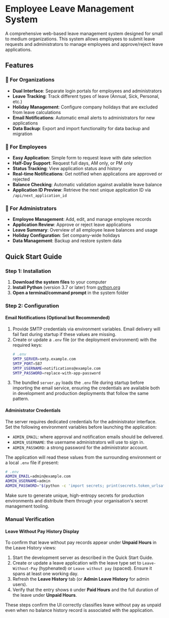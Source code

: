 # Employee Leave Management System

A comprehensive web-based leave management system designed for small to medium organizations. This system allows employees to submit leave requests and administrators to manage employees and approve/reject leave applications.

## Features

### 🏢 For Organizations
- **Dual Interface**: Separate login portals for employees and administrators
- **Leave Tracking**: Track different types of leave (Annual, Sick, Personal, etc.)
- **Holiday Management**: Configure company holidays that are excluded from leave calculations
- **Email Notifications**: Automatic email alerts to administrators for new applications
- **Data Backup**: Export and import functionality for data backup and migration

### 👤 For Employees
- **Easy Application**: Simple form to request leave with date selection
- **Half-Day Support**: Request full days, AM only, or PM only
- **Status Tracking**: View application status and history
- **Real-time Notifications**: Get notified when applications are approved or rejected
- **Balance Checking**: Automatic validation against available leave balance
- **Application ID Preview**: Retrieve the next unique application ID via `/api/next_application_id`

### 🔐 For Administrators
- **Employee Management**: Add, edit, and manage employee records
- **Application Review**: Approve or reject leave applications
- **Leave Summary**: Overview of all employee leave balances and usage
- **Holiday Configuration**: Set company-wide holidays
- **Data Management**: Backup and restore system data

## Quick Start Guide

### Step 1: Installation

1. **Download the system files** to your computer
2. **Install Python** (version 3.7 or later) from [python.org](https://python.org)
3. **Open a terminal/command prompt** in the system folder

### Step 2: Configuration

#### Email Notifications (Optional but Recommended)
1. Provide SMTP credentials via environment variables. Email delivery will
   fail fast during startup if these values are missing.
2. Create or update a `.env` file (or the deployment environment) with the
   required keys:
   ```bash
   # .env
   SMTP_SERVER=smtp.example.com
   SMTP_PORT=587
   SMTP_USERNAME=notifications@example.com
   SMTP_PASSWORD=replace-with-app-password
   ```
3. The bundled `server.py` loads the `.env` file during startup before importing
   the email service, ensuring the credentials are available both in
   development and production deployments that follow the same pattern.

#### Administrator Credentials

The server requires dedicated credentials for the administrator interface. Set
the following environment variables before launching the application:

- `ADMIN_EMAIL`: where approval and notification emails should be delivered.
- `ADMIN_USERNAME`: the username administrators will use to sign in.
- `ADMIN_PASSWORD`: a strong password for the administrator account.

The application will read these values from the surrounding environment or a
local `.env` file if present:

```bash
# .env
ADMIN_EMAIL=admin@example.com
ADMIN_USERNAME=admin
ADMIN_PASSWORD="$(python -c 'import secrets; print(secrets.token_urlsafe(32))')"
```

Make sure to generate unique, high-entropy secrets for production environments
and distribute them through your organisation's secret management tooling.

### Manual Verification

#### Leave Without Pay History Display

To confirm that leave without pay records appear under **Unpaid Hours** in the
Leave History views:

1. Start the development server as described in the Quick Start Guide.
2. Create or update a leave application with the leave type set to
   `Leave-Without-Pay` (hyphenated) or `Leave without pay` (spaced). Ensure it
   spans at least one working day.
3. Refresh the **Leave History** tab (or **Admin Leave History** for admin
   users).
4. Verify that the entry shows `0` under **Paid Hours** and the full duration of
   the leave under **Unpaid Hours**.

These steps confirm the UI correctly classifies leave without pay as unpaid
even when no balance history record is associated with the application.

